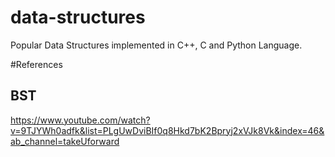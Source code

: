 # data-structures
Popular Data Structures implemented in C++, C and Python Language.

#References
## BST
https://www.youtube.com/watch?v=9TJYWh0adfk&list=PLgUwDviBIf0q8Hkd7bK2Bpryj2xVJk8Vk&index=46&ab_channel=takeUforward

